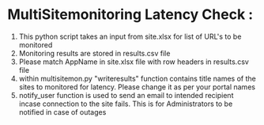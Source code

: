 # MultiSitemonitoring Latency Check :
1. This python script takes an input from site.xlsx for list of URL's to be monitored
2. Monitoring results are stored in results.csv file
3. Please match AppName in site.xlsx file with row headers in results.csv file
4. within multisitemon.py "writeresults" function contains title names of the sites to monitored for latency. Please change it as per your portal names
5. notify_user function is used to send an email to intended recipient incase connection to the site fails. This is for Administrators to be notified in case of outages
